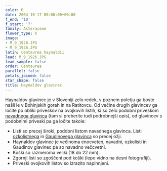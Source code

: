 ```yaml
---
color: R
date: 2004-10-17 00:00:00+00:00
f_end: '10'
f_start: '7'
family: Asteraceae
flower_type: K
image:
- M_9_1928.JPG
- M_9_1926.JPG
latin: Centaurea haynaldii
lead: M_9_1926.JPG
lead_sample: false
order: Centaurea
parallel: false
petals_joined: false
star_shape: false
title: Haynaldov glavinec
---
```

Haynaldov glavinec je v Sloveniji zelo redek, v poznem poletju ga boste našli le v Bohinjskih gorah in na Ratitovcu. Od večine drugih glavincev ga ločite po obliki priveskov na ovojkovih listih, ki so zelo podobni priveskom [navadnega glavinca](../../centaureajacea/navadni-glavinec/) (tam si preberite tudi podrobnejši opis), od glavincev s podobnimi priveski pa ga ločite takole:

-   Listi so precej široki, podobni listom navadnega glavinca. Listi [ozkolistnega](../../centaureapannonica/ozkolistni-glavinec/) in [Gaudinovega glavinca](../../centaureagaudinii/gaudinov-glavinec/) so precej ožji.
-   Haynaldov glavinec je večinoma enocveten, navadni, ozkolisti in Gaudinov glavinec pa so navadno večcvetni.
-   Koški so razmeroma veliki (18 do 22 mm).
-   Zgornji listi so zgoščeni pod koški (lepo vidno na desni fotografiji).
-   Priveski ovojkovih listov so izrazito napihnjeni.
